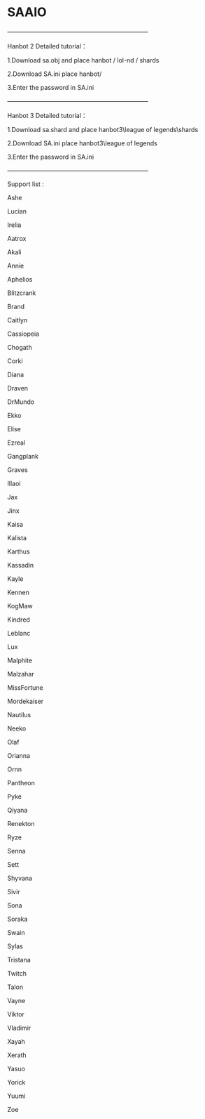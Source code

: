 # SAAIO

———————————————————————

Hanbot 2 Detailed tutorial：

1.Download sa.obj and place hanbot / lol-nd / shards

2.Download SA.ini place hanbot/

3.Enter the password in SA.ini

———————————————————————

Hanbot 3 Detailed tutorial：

1.Download sa.shard and place hanbot3\league of legends\shards

2.Download SA.ini place hanbot3\league of legends

3.Enter the password in SA.ini

———————————————————————

Support list :

Ashe

Lucian 

Irelia 

Aatrox 

Akali 

Annie 

Aphelios

Blitzcrank

Brand

Caitlyn

Cassiopeia

Chogath

Corki

Diana

Draven

DrMundo

Ekko

Elise

Ezreal

Gangplank

Graves

Illaoi

Jax

Jinx

Kaisa

Kalista

Karthus

Kassadin

Kayle

Kennen

KogMaw

Kindred

Leblanc

Lux

Malphite

Malzahar

MissFortune

Mordekaiser

Nautilus

Neeko

Olaf

Orianna

Ornn

Pantheon

Pyke

Qiyana

Renekton

Ryze

Senna

Sett

Shyvana

Sivir

Sona

Soraka

Swain

Sylas

Tristana

Twitch

Talon

Vayne

Viktor

Vladimir

Xayah

Xerath

Yasuo

Yorick

Yuumi

Zoe

